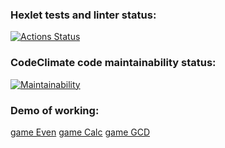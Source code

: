 ### Hexlet tests and linter status:
[![Actions Status](https://github.com/mynameiskatherine/java-project-61/workflows/hexlet-check/badge.svg)](https://github.com/mynameiskatherine/java-project-61/actions)
### CodeClimate code maintainability status:
[![Maintainability](https://api.codeclimate.com/v1/badges/96aa053248d03e8931ca/maintainability)](https://codeclimate.com/github/mynameiskatherine/java-project-61/maintainability)
### Demo of working:
[game Even](https://asciinema.org/a/jroHJ238OKqn8ERJgzKOw74Ux)
[game Calc](https://asciinema.org/a/9mnYXwwLeXEm08xCKnFuoPkiV)
[game GCD](https://asciinema.org/a/d30lVjedT4zZl2KCWRFokjUmd)
